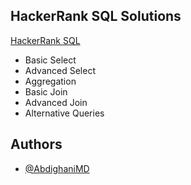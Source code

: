 ## HackerRank SQL Solutions
[HackerRank SQL](https://www.hackerrank.com/domains/sql/select)

- Basic Select 
- Advanced Select 
- Aggregation
- Basic Join
- Advanced Join 
- Alternative Queries

## Authors
- [@AbdighaniMD](https://github.com/AbdighaniMD)

